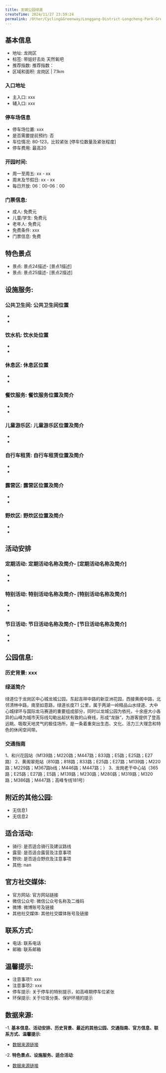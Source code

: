 ```yaml
---
title: 龙城公园绿道
createTime: 2024/11/27 23:59:24
permalink: /Other/Cycling&Greenway/Longgang-District-Longcheng-Park-Greenway/
---
```


<ImageCard
  image="https://cgj.sz.gov.cn/attachment/1/1335/1335480/10700493.jpg"
  title="龙城公园绿道"
  description="绿道位于龙岗区中心城龙城公园，东起吉祥中路的新亚洲花园，西"
  href="/"
  author="深圳公园"
  date="2024/11/27"
/>
## 基本信息
- 地址: 龙岗区
- 标签: 带娃好去处 天然氧吧
- 推荐指数: 推荐指数：
- 区域和面积: 龙岗区 | 7.1km

### 入口地址
- 主入口: xxx
- 辅入口: xxx
### 停车场信息
- 停车场位置: xxx
- 是否需要提前预约: 否
- 车位情况: 80-123，比较紧张 [停车位数量及紧张程度]
- 停车费用: 最高20

### 开园时间:
- 周一至周五: xx - xx
- 周末及节假日: xx - xx
- 每日开放: 06：00-06：00

### 门票信息:
- 成人: 免费元
- 儿童/学生: 免费元
- 老年人: 免费元
- 免费条件: xxx
- 门票信息: 免费
  
## 特色景点
- 景点: 景点24描述- [景点1描述]
- 景点: 景点25描述- [景点2描述]

## 设施服务:
### 公共卫生间: 公共卫生间位置
-
-
### 饮水机: 饮水处位置
-
-
### 休息区: 休息区位置
-
-
### 餐饮服务: 餐饮服务位置及简介
-
-
### 儿童游乐区: 儿童游乐区位置及简介
-
-
### 自行车租赁: 自行车租赁位置及简介
-
-
### 露营区: 露营区位置及简介
-
-
### 野炊区: 野炊区位置及简介
-
-

## 活动安排
### 定期活动: 定期活动名称及简介- [定期活动名称及简介]
-
-
### 特别活动: 特别活动名称及简介- [特别活动名称及简介]
-
-
### 节日活动: 节日活动名称及简介- [节日活动名称及简介]
-
-

## 公园信息:
### 历史背景: xxx
### 绿道简介
绿道位于龙岗区中心城龙城公园，东起吉祥中路的新亚洲花园，西接黄阁中路，北邻清林中路，南至如意路，绿道长度7.1 公里，属于两湖一岭精品山水绿道、大中心城绿环与国际龙马赛道的重要组成部分，同时以龙城公园为依托，十余座大小各异的山峰为城市天际线勾勒出起伏有致的山脊线，形成“龙脉”，为游客提供了登高远眺、吸取天地灵气的极佳场所，是一条着重突出生态、文化、活力三大理念和特色的休闲空间带。
### 交通指南
1、和兴花园站（M139路；M220路；M447路；833路；E5路；E25路；E27路）
2、黄阁翠苑站（810路；818路；833路；E25路；E27路；M139路；M220路；M229路；M367路b线；M446路；M447路；）
3、龙岗老干中心站（365路；E25路；E27路；E5路；M139路；M230路；M280路；M319路；M320路；M386路；M447路；高峰专线181号）

## 附近的其他公园:
- 无信息1
- 无信息2

## 适合活动:
- 骑行: 是否适合骑行及建议路线
- 露营: 是否适合露营及注意事项
- 野炊: 是否适合野炊及注意事项
- 其他: nan

## 官方社交媒体:
- 官方网站: 官方网站链接
- 微信公众号: 微信公众号名称及二维码
- 微博: 微博账号及链接
- 其他社交媒体: 其他社交媒体账号及链接

## 联系方式:
- 电话: 联系电话
- 邮箱: 联系邮箱

## 温馨提示:
- 注意事项1: xxx
- 注意事项2: xxx
- 停车提示: 关于停车的特别提示，如高峰期停车位紧张
- 环保提示: 关于垃圾分类、保护环境的提示


## 数据来源:
-1. **基本信息、活动安排、历史背景、最近的其他公园、交通指南、官方信息、联系方式、温馨提示**:
- [数据来源链接](https://cgj.sz.gov.cn/xsmh/gysz/szld/content/post_10700493.html)

-2. **特色景点、设施服务、适合活动**:
- [数据来源链接](https://cgj.sz.gov.cn/xsmh/gysz/szld/content/post_10700493.html)

